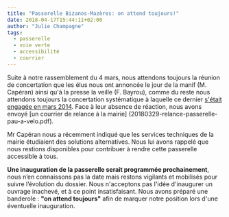 ```yaml
---
title: "Passerelle Bizanos-Mazères: on attend toujours!"
date: 2018-04-17T15:44:11+02:00
author: "Julie Champagne"
tags:
  - passerelle
  - voie verte
  - accessibilité
  - courrier
---
```


Suite à notre rassemblement du 4 mars, nous attendons toujours la réunion de
concertation que les élus nous ont annoncée le jour de la manif (M. Capéran)
ainsi qu'à la presse la veille (F. Bayrou), comme du reste nous attendons
toujours la concertation systématique à laquelle ce dernier [s'était engagée en
mars 2014](201403-engagements-f.bayrou.pdf). Face à leur absence de réaction,
nous avons envoyé [un courrier de relance à la mairie]
(20180329-relance-passerelle-pau-a-velo.pdf).

Mr Capéran nous a récemment  indiqué que les services techniques de la mairie
étudiaient des solutions alternatives. Nous lui avons rappelé que nous restions
disponibles pour contribuer à rendre cette passerelle accessible à tous.

**Une inauguration de la passerelle serait programmée prochainement**, nous n’en
connaissons pas la date mais restons vigilants et mobilisés pour suivre
l’évolution du dossier. Nous n'acceptons pas l'idée d'inaugurer un ouvrage
inachevé, et à ce point insatisfaisant. Nous avons préparé une banderole : **"on
attend toujours"** afin de marquer notre position lors d'une éventuelle
inauguration.
